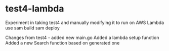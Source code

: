 # test4-lambda
Experiment in taking test4 and manually modifying it to run on AWS Lambda
use sam build
sam deploy

Changes from test4 - added new main.go
Added a lambda setup function
Added a new Search function based on generated one
